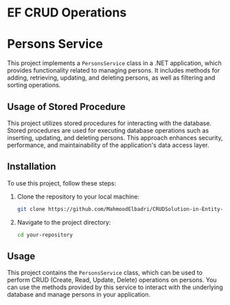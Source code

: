 #  EF CRUD Operations

# Persons Service

This project implements a `PersonsService` class in a .NET application, which provides functionality related to managing persons. It includes methods for adding, retrieving, updating, and deleting persons, as well as filtering and sorting operations.

## Usage of Stored Procedure

This project utilizes stored procedures for interacting with the database. Stored procedures are used for executing database operations such as inserting, updating, and deleting persons. This approach enhances security, performance, and maintainability of the application's data access layer.

## Installation

To use this project, follow these steps:

1. Clone the repository to your local machine:
   ```bash
   git clone https://github.com/MahmoodElbadri/CRUDSolution-in-Entity-Framework-using-Stored-procedure.git
   ```
2. Navigate to the project directory:
   ```bash
   cd your-repository
   ```

## Usage

This project contains the `PersonsService` class, which can be used to perform CRUD (Create, Read, Update, Delete) operations on persons. You can use the methods provided by this service to interact with the underlying database and manage persons in your application.
